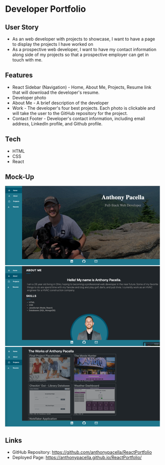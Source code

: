 # Developer Portfolio

## User Story

* As an web developer with projects to showcase, I want to have a page to display the projects I have worked on
* As a prospective web developer, I want to have my contact information along side of my projects so that a prospective employer can get in touch with me.

## Features

* React Sidebar (Navigation) - Home, About Me, Projects, Resume link that will download the developer's resume.
* Developer photo
* About Me - A brief description of the developer
* Work - The developer's four best projects. Each photo is clickable and will take the user to the GitHub repository for the project.
* Contact Footer - Developer's contact information, including email address, LinkedIn profile, and Github profile.

## Tech
* HTML
* CSS
* React

## Mock-Up

![](./src/assets/images/Mockup1.png)
![](./src/assets/images/Mockup2.png)
![](./src/assets/images/Mockup3.png)

## Links
* GitHub Repository: https://github.com/anthonypacella/ReactPortfolio
* Deployed Page: https://anthonypacella.github.io/ReactPortfolio/